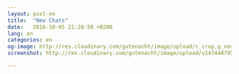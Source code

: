 ```yaml
---
layout: post-en
title:  "New Chats"
date:   2016-10-05 21:28:50 +0200
lang: en
categories: en
og-image: http://res.cloudinary.com/gutenacht/image/upload/c_crop,g_north,h_335,q_100,w_640,x_0,y_0/v1474487956/en/screenshots/01.jpg
screenshot: http://res.cloudinary.com/gutenacht/image/upload/v1474487956/en/screenshots/01.jpg

---
```

